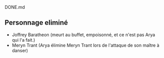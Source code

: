 DONE.md

## Personnage eliminé 



- Joffrey Baratheon (meurt au buffet, empoisonné, et ce n'est pas Arya qui l'a fait.)
- Meryn Trant (Arya élimine Meryn Trant lors de l'attaque de son maître à danser)
